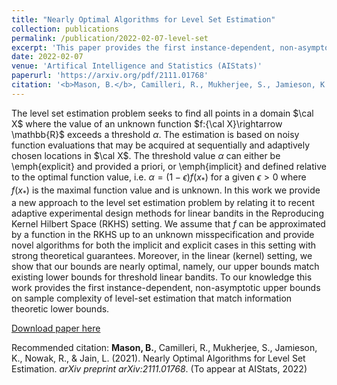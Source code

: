 ```yaml
---
title: "Nearly Optimal Algorithms for Level Set Estimation"
collection: publications
permalink: /publication/2022-02-07-level-set
excerpt: 'This paper provides the first instance-dependent, non-asymptotic upper bounds on sample complexity of level-set estimation that match information theoretic lower bounds.'
date: 2022-02-07
venue: 'Artifical Intelligence and Statistics (AIStats)'
paperurl: 'https://arxiv.org/pdf/2111.01768'
citation: '<b>Mason, B.</b>, Camilleri, R., Mukherjee, S., Jamieson, K., Nowak, R., & Jain, L. (2021). Nearly Optimal Algorithms for Level Set Estimation. <i>arXiv preprint arXiv:2111.01768</i>. (To appear at AIStats, 2022)'
---
```

The level set estimation problem seeks to find all points in a domain $\cal X$ where the value of an unknown function $f:{\cal X}\rightarrow \mathbb{R}$ exceeds a threshold $\alpha$. The estimation is based on noisy function evaluations that may be acquired at sequentially and adaptively chosen locations in $\cal X$. The threshold value $\alpha$ can either be \emph{explicit} and provided a priori, or \emph{implicit} and defined relative to the optimal function value, i.e.  $\alpha = (1-\epsilon)f(x_\ast)$ for a given $\epsilon > 0$ where $f(x_\ast)$ is the maximal function value and is unknown.  In this work we provide a new approach to the level set estimation problem by relating it to recent adaptive experimental design methods for linear bandits in the Reproducing Kernel Hilbert Space (RKHS) setting. We assume that $f$ can be approximated by a function in the RKHS up to an unknown misspecification and provide novel algorithms for both the implicit and explicit cases in this setting with strong theoretical guarantees. Moreover, in the linear (kernel) setting, we show that our bounds are nearly optimal, namely, our upper bounds match existing lower bounds for threshold linear bandits. 
To our knowledge this work provides the first instance-dependent, non-asymptotic upper bounds on sample complexity of level-set estimation that match information theoretic lower bounds.

[Download paper here](https://arxiv.org/pdf/2111.01768)

Recommended citation: <b>Mason, B.</b>, Camilleri, R., Mukherjee, S., Jamieson, K., Nowak, R., & Jain, L. (2021). Nearly Optimal Algorithms for Level Set Estimation. <i>arXiv preprint arXiv:2111.01768</i>. (To appear at AIStats, 2022)